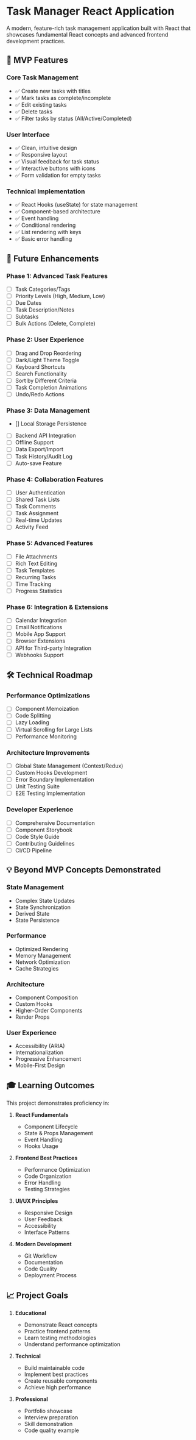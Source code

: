# Task Manager React Application

A modern, feature-rich task management application built with React that showcases fundamental React concepts and advanced frontend development practices.

## 🎯 MVP Features

### Core Task Management
- ✅ Create new tasks with titles
- ✅ Mark tasks as complete/incomplete
- ✅ Edit existing tasks
- ✅ Delete tasks
- ✅ Filter tasks by status (All/Active/Completed)

### User Interface
- ✅ Clean, intuitive design
- ✅ Responsive layout
- ✅ Visual feedback for task status
- ✅ Interactive buttons with icons
- ✅ Form validation for empty tasks

### Technical Implementation
- ✅ React Hooks (useState) for state management
- ✅ Component-based architecture
- ✅ Event handling
- ✅ Conditional rendering
- ✅ List rendering with keys
- ✅ Basic error handling

## 🚀 Future Enhancements

### Phase 1: Advanced Task Features
- [ ] Task Categories/Tags
- [ ] Priority Levels (High, Medium, Low)
- [ ] Due Dates
- [ ] Task Description/Notes
- [ ] Subtasks
- [ ] Bulk Actions (Delete, Complete)

### Phase 2: User Experience
- [ ] Drag and Drop Reordering
- [ ] Dark/Light Theme Toggle
- [ ] Keyboard Shortcuts
- [ ] Search Functionality
- [ ] Sort by Different Criteria
- [ ] Task Completion Animations
- [ ] Undo/Redo Actions

### Phase 3: Data Management
- [] Local Storage Persistence
- [ ] Backend API Integration
- [ ] Offline Support
- [ ] Data Export/Import
- [ ] Task History/Audit Log
- [ ] Auto-save Feature

### Phase 4: Collaboration Features
- [ ] User Authentication
- [ ] Shared Task Lists
- [ ] Task Comments
- [ ] Task Assignment
- [ ] Real-time Updates
- [ ] Activity Feed

### Phase 5: Advanced Features
- [ ] File Attachments
- [ ] Rich Text Editing
- [ ] Task Templates
- [ ] Recurring Tasks
- [ ] Time Tracking
- [ ] Progress Statistics

### Phase 6: Integration & Extensions
- [ ] Calendar Integration
- [ ] Email Notifications
- [ ] Mobile App Support
- [ ] Browser Extensions
- [ ] API for Third-party Integration
- [ ] Webhooks Support

## 🛠 Technical Roadmap

### Performance Optimizations
- [ ] Component Memoization
- [ ] Code Splitting
- [ ] Lazy Loading
- [ ] Virtual Scrolling for Large Lists
- [ ] Performance Monitoring

### Architecture Improvements
- [ ] Global State Management (Context/Redux)
- [ ] Custom Hooks Development
- [ ] Error Boundary Implementation
- [ ] Unit Testing Suite
- [ ] E2E Testing Implementation

### Developer Experience
- [ ] Comprehensive Documentation
- [ ] Component Storybook
- [ ] Code Style Guide
- [ ] Contributing Guidelines
- [ ] CI/CD Pipeline

## 💡 Beyond MVP Concepts Demonstrated

### State Management
- Complex State Updates
- State Synchronization
- Derived State
- State Persistence

### Performance
- Optimized Rendering
- Memory Management
- Network Optimization
- Cache Strategies

### Architecture
- Component Composition
- Custom Hooks
- Higher-Order Components
- Render Props

### User Experience
- Accessibility (ARIA)
- Internationalization
- Progressive Enhancement
- Mobile-First Design

## 🎓 Learning Outcomes

This project demonstrates proficiency in:

1. **React Fundamentals**
   - Component Lifecycle
   - State & Props Management
   - Event Handling
   - Hooks Usage

2. **Frontend Best Practices**
   - Performance Optimization
   - Code Organization
   - Error Handling
   - Testing Strategies

3. **UI/UX Principles**
   - Responsive Design
   - User Feedback
   - Accessibility
   - Interface Patterns

4. **Modern Development**
   - Git Workflow
   - Documentation
   - Code Quality
   - Deployment Process

## 📈 Project Goals

1. **Educational**
   - Demonstrate React concepts
   - Practice frontend patterns
   - Learn testing methodologies
   - Understand performance optimization

2. **Technical**
   - Build maintainable code
   - Implement best practices
   - Create reusable components
   - Achieve high performance

3. **Professional**
   - Portfolio showcase
   - Interview preparation
   - Skill demonstration
   - Code quality example
